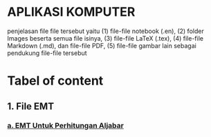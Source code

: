 # APLIKASI KOMPUTER

penjelasan file file tersebut yaitu (1) file-file notebook (.en), (2) folder Images beserta semua file isinya, (3) file-file LaTeX (.tex), (4) file-file Markdown (.md), dan file-file PDF, (5) file-file gambar lain sebagai pendukung file-file tersebut 

# Tabel of content
## 1. File EMT 
### [a. EMT Untuk Perhitungan Aljabar](https://github.com/izaa19/izaa19.github.io/blob/dbd9e2a28515f5f67451397bf268dd86c6872a24/EMT%20untuk%20Perhitungan%20Aljabar_Isni%20Azizah%20Utami_23030630016.en)

